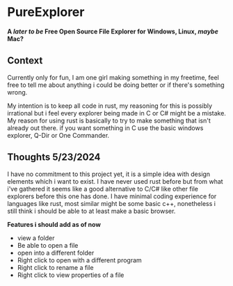 # PureExplorer
__A *later to be* Free Open Source File Explorer for Windows, Linux, *maybe* Mac?__

## Context

Currently only for fun, I am one girl making something in my freetime, feel free to tell me about anything i could be doing better or if there's something wrong.

My intention is to keep all code in rust, my reasoning for this is possibly irrational but i feel every explorer being made in C or C# might be a mistake. My reason for using rust is basically to try to make something that isn't already out there. if you want something in C use the basic windows explorer, Q-Dir or One Commander.

## Thoughts 5/23/2024
I have no commitment to this project yet, it is a simple idea with design elements which i want to exist. I have never used rust before but from what i've gathered it seems like a good alternative to C/C# like other file explorers before this one has done.
I have minimal coding experience for languages like rust, most similar might be some basic c++, nonetheless i still think i should be able to at least make a basic browser.

**Features i should add as of now**
- view a folder
- Be able to open a file
- open into a different folder
- Right click to open with a different program
- Right click to rename a file
- Right click to view properties of a file
